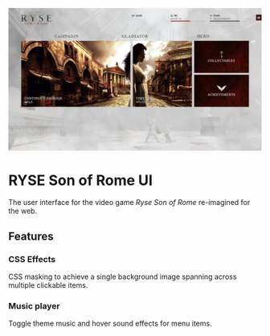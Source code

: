 ![RYSE Son of Rome UI](/img/screenshots/screenshot-main.jpg?raw=true "RYSE Son of Rome UI")

# RYSE Son of Rome UI

The user interface for the video game *Ryse Son of Rome* re-imagined for the web.

## Features

### CSS Effects
CSS masking to achieve a single background image spanning across multiple clickable items.
### Music player
Toggle theme music and hover sound effects for menu items.